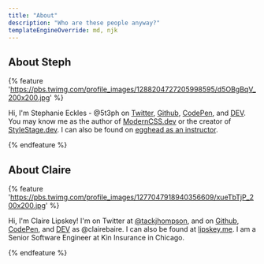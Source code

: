 ```yaml
---
title: "About"
description: "Who are these people anyway?"
templateEngineOverride: md, njk
---
```


## About Steph

{% feature 'https://pbs.twimg.com/profile_images/1288204727205998595/d5OBgBqV_200x200.jpg' %}

Hi, I'm Stephanie Eckles - @5t3ph on [Twitter](https://twitter.com/5t3ph), [Github](https://github.com/5t3ph), [CodePen](https://codepen.com/5t3ph), and [DEV](https://dev.to/5t3ph). You may know me as the author of [ModernCSS.dev](https://moderncss.dev) or the creator of [StyleStage.dev](https://stylestage.dev). I can also be found on [egghead as an instructor](https://egghead.io/instructors/stephanie-eckles?af=2s65ms).

{% endfeature %}

## About Claire

{% feature 'https://pbs.twimg.com/profile_images/1277047918940356609/xueTbTjP_200x200.jpg' %}

Hi, I'm Claire Lipskey! I'm on Twitter at [@tackjhompson](https://twitter.com/tackjhompson), and on [Github](https://github.com/clairebaire), [CodePen](https://codepen.io/clairebaire), and [DEV](https://dev.to/clairebaire) as @clairebaire. I can also be found at [lipskey.me](https://lipskey.me). I am a Senior Software Engineer at Kin Insurance in Chicago.

{% endfeature %}
